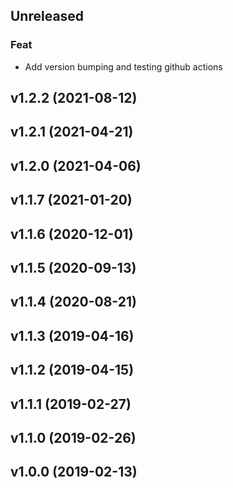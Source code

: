 ## Unreleased

### Feat

- Add version bumping and testing github actions

## v1.2.2 (2021-08-12)

## v1.2.1 (2021-04-21)

## v1.2.0 (2021-04-06)

## v1.1.7 (2021-01-20)

## v1.1.6 (2020-12-01)

## v1.1.5 (2020-09-13)

## v1.1.4 (2020-08-21)

## v1.1.3 (2019-04-16)

## v1.1.2 (2019-04-15)

## v1.1.1 (2019-02-27)

## v1.1.0 (2019-02-26)

## v1.0.0 (2019-02-13)
